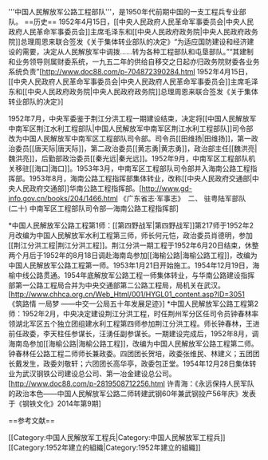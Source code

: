 '''中国人民解放军公路工程部队'''，是1950年代前期中国的一支工程兵专业部队。
==历史==
1952年4月15日，[[中央人民政府人民革命军事委员会|中央人民政府人民革命军事委员会]]主席毛泽东和[[中央人民政府政务院|中央人民政府政务院]]总理周恩来联合签发《关于集体转业部队的决定》“为适应国防建设和经济建设的需要，决定从人民解放军中调拨……转为各种工程部队和屯垦部队。”“其建制和业务领导则属财委系统，一九五二年的供给自移交之日起亦归政务院财委各业务系统负责”<ref>[http://www.doc88.com/p-704872390284.html 1952年4月15日，[[中央人民政府人民革命军事委员会|中央人民政府人民革命军事委员会]]主席毛泽东和[[中央人民政府政务院|中央人民政府政务院]]总理周恩来联合签发《关于集体转业部队的决定》]</ref>

1952年7月，中央军委鉴于荆江分洪工程一期建设结束，决定将[[中国人民解放军中南军区荆江水利工程部队|中国人民解放军中南军区荆江水利工程部队]]司令部改为中国人民解放军中南军区工程部队司令部。司令员[[田维扬|田维扬]]，第一政治委员[[唐天际|唐天际]]，第二政治委员[[黄志勇|黄志勇]]，政治部主任[[魏洪亮|魏洪亮]]，后勤部政治委员[[秦光远|秦光远]]。1952年9月，中南军区工程部队机关移驻[[海口|海口]]。1953年3月，中南军区工程部队司令部并入海南公路工程指挥部。1953年8月，海南公路工程指挥部集体转业，改称[[中央人民政府交通部|中央人民政府交通部]]华南公路工程指挥部。<ref>[http://www.gd-info.gov.cn/books/204/1466.html 《广东省志·军事志》　二、 驻粤陆军部队　　(二十) 中南军区工程部队司令部—海南公路工程指挥部]</ref> 

*中国人民解放军公路工程第1师：[[第四野战军|第四野战军]]第217师于1952年2月改编为中国人民解放军水利工程第三师，师长何元恺，政治委员肖德明，参加[[荆江分洪工程|荆江分洪工程]]。荆江分洪一期工程于1952年6月20日结束，休整两个月后于1952年的8月18日调赴海南岛参加[[海榆公路|海榆公路工程]]，改编为中国人民解放军公路工程第一师。1953年1月21日开始施工。1954年12月19日，海榆中线公路贯通。1954年底解放军公路工程一师集体转业，与华南公路建设指挥部第一公路工程局合并为中央交通部第二公路工程局，局机关在武汉。<ref>[http://www.chhca.org.cn/Web_Html/001/HYGL01_content.asp?ID=3051 《筑路情 一局梦 ——中交一公局五十年发展足迹》]</ref><!---公路二局抽调局机关部分干部和第一工程处组建“京郊公路工程指挥所”，1954在北京昌平县南口镇改编为“交通部第七公路工程局”。1958年4月七局并入公路三局。1958年6月中央各部委的施工企业“除保留必要的援外单位外全部下放”给地方政府。三局的援蒙工程处（源处七局）保留。1963年国务院批转交通部“关于调整公路测设施工力量的管理体制的请示”，同意收回部分测设、施工力量。至1963年底，从十几个省、自治区收回8642人，重新组建第二、三、四公路工程局分别设在北京、西安、福州、成都；充实了第一、二勘察设计院。1963年4月6日交通部公路工程局（由援蒙工程处发展而来）改组成立交通部第一公路工程局。--->
*中国人民解放军公路工程第2师：1952年2月，中央决定建设荆江分洪工程，时任荆州军分区任司令员钟春林率领湖北军区五个独立团组建水利工程第四师参加荆江分洪工程。师长钟春林，王进前任政委，李天柱任参谋长，汪湧任副参谋长。一期建设完成后，1952年8月，调海南岛参加[[海榆公路|海榆公路工程]]，改编为中国人民解放军公路工程第二师。钟春林任公路工程二师师长兼政委。四团团长贺培，政委张维民、林建义；五团团长戴发生，政委刘敬轩；六团团长高华亭，政委包正堂。1954年12月28日集体转业为武汉钢铁公司建设总公司、第一冶金建设总公司。<ref>[http://www.doc88.com/p-2819508712256.html 许青海：《永远保持人民军队的政治本色——中国人民解放军公路二师转建武钢60年兼武钢投产56年庆》发表于《钢铁文化》2014年第9期]</ref> 

==参考文献==
<references/>

[[Category:中国人民解放军工程兵|Category:中国人民解放军工程兵]]
[[Category:1952年建立的組織|Category:1952年建立的組織]]